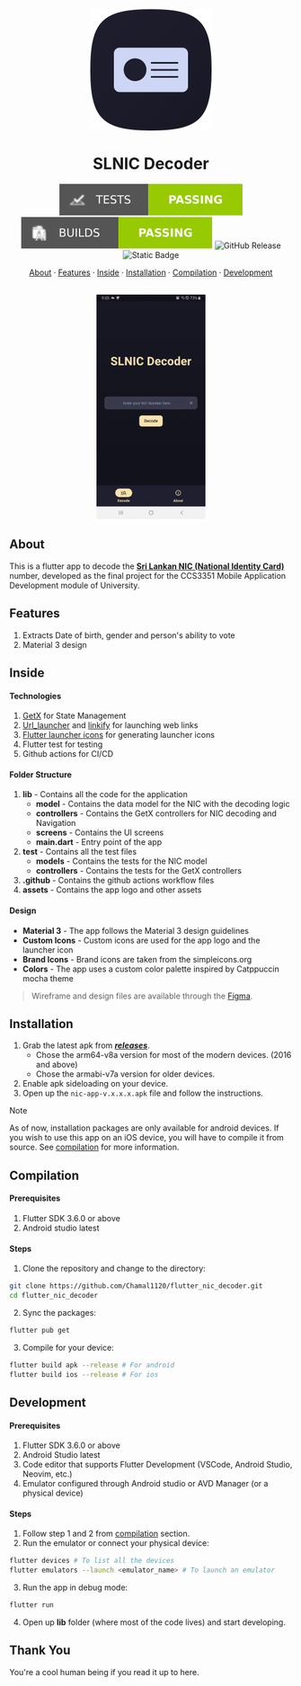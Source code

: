 <div align="center">

<img src="https://raw.githubusercontent.com/Chamal1120/flutter-nic-decoder/refs/heads/main/repo-assets/app-logo.svg">

# SLNIC Decoder

![Test Status](https://raw.githubusercontent.com/Chamal1120/flutter-nic-decoder/refs/heads/main/.github/assets/test-status.svg)
![Build Status](https://raw.githubusercontent.com/Chamal1120/flutter-nic-decoder/refs/heads/main/.github/assets/build-status.svg)
![GitHub Release](https://img.shields.io/github/v/release/Chamal1120/flutter-nic-decoder?display_name=release&style=for-the-badge&logo=android&logoColor=ffffff&color=%23fab387)
![Static Badge](https://img.shields.io/badge/code_style-dart_analyzer-%230075BA?style=for-the-badge&logo=coder)

[About](#about) · [Features](#features) · [Inside](#inside) · [Installation](#installation) · [Compilation](#compilation) · [Development](#development)

</div>

<br>

<div align="center">
   <img src="https://raw.githubusercontent.com/Chamal1120/flutter-nic-decoder/refs/heads/main/repo-assets/Screenshot_1.webp" height="400px">
</div>

## About

This is a flutter app to decode the <a href="https://en.wikipedia.org/wiki/National_identity_card_(Sri_Lanka)#NIC_number"  target="blank">**Sri Lankan NIC (National Identity Card)**</a> number, developed as the final project for the CCS3351 Mobile Application Development module of University.

## Features

1. Extracts Date of birth, gender and person's ability to vote
2. Material 3 design

## Inside

#### Technologies

1. <a href="https://github.com/jonataslaw/getx" target="blank">GetX</a> for State Management
2. <a href="https://pub.dev/packages/url_launcher" target="blank">Url_launcher</a> and <a href="https://pub.dev/packages/flutter_linkify" target="blank">linkify</a> for launching web links
3. <a href="https://pub.dev/packages/flutter_launcher_icons" target="blank">Flutter launcher icons</a> for generating launcher icons
4. Flutter test for testing
5. Github actions for CI/CD

#### Folder Structure

1. **lib** - Contains all the code for the application
   - **model** - Contains the data model for the NIC with the decoding logic
   - **controllers** - Contains the GetX controllers for NIC decoding and Navigation
   - **screens** - Contains the UI screens
   - **main.dart** - Entry point of the app
2. **test** - Contains all the test files
   - **models** - Contains the tests for the NIC model
   - **controllers** - Contains the tests for the GetX controllers
3. **.github** - Contains the github actions workflow files
4. **assets** - Contains the app logo and other assets

#### Design

* **Material 3** - The app follows the Material 3 design guidelines
* **Custom Icons** - Custom icons are used for the app logo and the launcher icon
* **Brand Icons** - Brand icons are taken from the simpleicons.org
* **Colors** - The app uses a custom color palette inspired by Catppuccin mocha theme

> Wireframe and design files are available through the [Figma](https://www.figma.com/design/yed2MidDLrrxfuOhOy0JMF/flutter_nic_decoder_prototype?node-id=0-1&t=9adQaX9o6tSPwVD2-1).

## Installation

1. Grab the latest apk from ***[releases](https://github.com/Chamal1120/flutter_nic_decoder/releases)***.
    - Chose the arm64-v8a version for most of the modern devices. (2016 and above)
    - Chose the armabi-v7a version for older devices.
2. Enable apk sideloading on your device.
3. Open up the `nic-app-v.x.x.x.apk` file and follow the instructions.

> [!NOTE]
> As of now, installation packages are only available for android devices. If you wish to use this app on an iOS device, you will have to compile it from source. See [compilation](#compilation) for more information.

## Compilation

#### Prerequisites

1. Flutter SDK 3.6.0 or above
2. Android studio latest

#### Steps

1. Clone the repository and change to the directory:

```bash
git clone https://github.com/Chamal1120/flutter_nic_decoder.git
cd flutter_nic_decoder
```

2. Sync the packages:

```bash
flutter pub get
```

3. Compile for your device:

```bash
flutter build apk --release # For android
flutter build ios --release # For ios
```

## Development

#### Prerequisites

1. Flutter SDK 3.6.0 or above
2. Android Studio latest
3. Code editor that supports Flutter Development (VSCode, Android Studio, Neovim, etc.)
4. Emulator configured through Android studio or AVD Manager (or a physical device)

#### Steps

1. Follow step 1 and 2 from [compilation](#compilation) section.
2. Run the emulator or connect your physical device:

```bash
flutter devices # To list all the devices
flutter emulators --launch <emulator_name> # To launch an emulator
```

3. Run the app in debug mode:

```bash
flutter run
```

4. Open up **lib** folder (where most of the code lives) and start developing.

## Thank You

You're a cool human being if you read it up to here.
